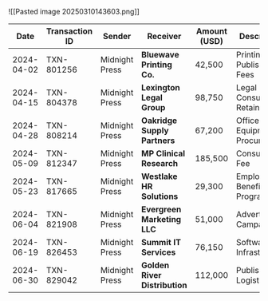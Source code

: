![[Pasted image 20250310143603.png]]

| **Date**   | **Transaction ID** | **Sender**     | **Receiver**                  | **Amount (USD)** | **Description**              |
| ---------- | ------------------ | -------------- | ----------------------------- | ---------------- | ---------------------------- |
| 2024-04-02 | TXN-801256         | Midnight Press | **Bluewave Printing Co.**     | 42,500           | Printing & Publishing Fees   |
| 2024-04-15 | TXN-804378         | Midnight Press | **Lexington Legal Group**     | 98,750           | Legal Consultation Retainer  |
| 2024-04-28 | TXN-808214         | Midnight Press | **Oakridge Supply Partners**  | 67,200           | Office Equipment Procurement |
| 2024-05-09 | TXN-812347         | Midnight Press | **MP Clinical Research**      | 185,500          | Consultation Fee             |
| 2024-05-23 | TXN-817665         | Midnight Press | **Westlake HR Solutions**     | 29,300           | Employee Benefits Program    |
| 2024-06-04 | TXN-821908         | Midnight Press | **Evergreen Marketing LLC**   | 51,000           | Advertising Campaigns        |
| 2024-06-19 | TXN-826453         | Midnight Press | **Summit IT Services**        | 76,150           | Software & IT Infrastructure |
| 2024-06-30 | TXN-829042         | Midnight Press | **Golden River Distribution** | 112,000          | Publishing Logistics         |
